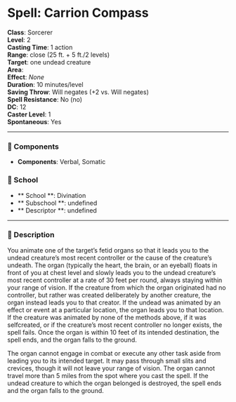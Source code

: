 
# Spell: Carrion Compass
**Class**: Sorcerer  
**Level**: 2  
**Casting Time**: 1 action  
**Range**: close (25 ft. + 5 ft./2 levels)  
**Target**: one undead creature  
**Area**:   
**Effect**: _None_  
**Duration**: 10 minutes/level  
**Saving Throw**: Will negates (+2 vs. Will negates)  
**Spell Resistance**: No (no)  
**DC**: 12  
**Caster Level**: 1  
**Spontaneous**: Yes

---

### 🔮 Components
- **Components**: Verbal, Somatic

### 🏫 School
- ** School **: Divination
- ** Subschool **: undefined
- ** Descriptor **: undefined
---

### 📜 Description
You animate one of the target’s fetid organs so that it leads you to the undead creature’s most recent controller or the cause of the creature’s undeath. The organ (typically the heart, the brain, or an eyeball) floats in front of you at chest level and slowly leads you to the undead creature’s most recent controller at a rate of 30 feet per round, always staying within your range of vision. If the creature from which the organ originated had no controller, but rather was created deliberately by another creature, the organ instead leads you to that creator. If the undead was animated by an effect or event at a particular location, the organ leads you to that location. If the creature was animated by none of the methods above, if it was selfcreated, or if the creature’s most recent controller no longer exists, the spell fails. Once the organ is within 10 feet of its intended destination, the spell ends, and the organ falls to the ground.

The organ cannot engage in combat or execute any other task aside from leading you to its intended target. It may pass through small slits and crevices, though it will not leave your range of vision. The organ cannot travel more than 5 miles from the spot where you cast the spell. If the undead creature to which the organ belonged is destroyed, the spell ends and the organ falls to the ground.
